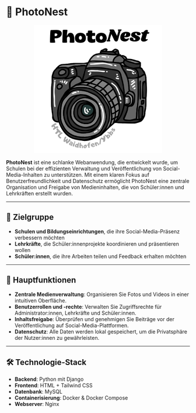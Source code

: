 # 📸 PhotoNest
<p align="center"><img width="350" src="https://raw.githubusercontent.com/RienerTobias/photonest/main/photonest_server/photonest/static/photonest/images/logo.png"></p>

**PhotoNest** ist eine schlanke Webanwendung, die entwickelt wurde, um Schulen bei der effizienten Verwaltung und Veröffentlichung von Social-Media-Inhalten zu unterstützen. Mit einem klaren Fokus auf Benutzerfreundlichkeit und Datenschutz ermöglicht PhotoNest eine zentrale Organisation und Freigabe von Medieninhalten, die von Schüler:innen und Lehrkräften erstellt wurden.

---

## 🎯 Zielgruppe

- **Schulen und Bildungseinrichtungen**, die ihre Social-Media-Präsenz verbessern möchten
- **Lehrkräfte**, die Schüler:innenprojekte koordinieren und präsentieren wollen
- **Schüler:innen**, die ihre Arbeiten teilen und Feedback erhalten möchten

---

## 🧩 Hauptfunktionen

- **Zentrale Medienverwaltung**: Organisieren Sie Fotos und Videos in einer intuitiven Oberfläche.
- **Benutzerrollen und -rechte**: Verwalten Sie Zugriffsrechte für Administrator:innen, Lehrkräfte und Schüler:innen.
- **Inhaltsfreigabe**: Überprüfen und genehmigen Sie Beiträge vor der Veröffentlichung auf Social-Media-Plattformen.
- **Datenschutz**: Alle Daten werden lokal gespeichert, um die Privatsphäre der Nutzer:innen zu gewährleisten.

---

## 🛠️ Technologie-Stack

- **Backend**: Python mit Django
- **Frontend**: HTML + Tailwind CSS
- **Datenbank**: MySQL
- **Containerisierung**: Docker & Docker Compose
- **Webserver**: Nginx
  
